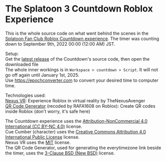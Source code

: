 # The Splatoon 3 Countdown Roblox Experience
This is the whole source code on what went behind the scenes in the <a href="https://www.roblox.com/games/9450242403/-">Splatoon Fan Club Roblox Countdown experience</a>. The timer was counting down to September 9th, 2022 00:00 (12:00 AM) JST.

Setup: <br />
Get the <a href="https://github.com/RoboMolluskKing/The-Splatoon-3-Countdown-Roblox-Experience/releases/download/Fix-1/roblox.splatoon.3.countdown.source.rbxl">latest release</a> of the Countdown's source code, then open the downloaded file <br />
The whole inner workings is in `Workspace > countdown > Script`. It will not go off again until January 1st, 2025. <br />
Use https://epochconverter.com to convert your desired time to computer time.


Technologies used: <br />
<a href="https://github.com/TheNexusAvenger/Nexus-VR-Character-Model">Nexus VR</a>: Experience Roblox in virtual reality by TheNexusAvenger <br />
<a href="https://www.roblox.com/library/5633035401/-">QR Code Generator</a> (recoded by RAFA1608 on Roblox): Create QR codes inside Roblox (don't worry, it's safe here) <br />


The Countdown experience uses the <a href="https://creativecommons.org/licenses/by-nc/4.0/">Attribution-NonCommercial 4.0 International (CC BY-NC 4.0)</a> license. <br />
Cue Cumber (character) uses the <a href="https://creativecommons.org/licenses/by/4.0/deed.en">Creative Commons Attribution 4.0 International Public License</a> license. <br />
Nexus VR uses the <a href="https://opensource.org/licenses/MIT">MIT</a> license. <br />
The QR Code Generator, used for generating the everytimezone link beside the timer, uses the <a href="https://opensource.org/licenses/BSD-3-Clause">3-Clause BSD (New BSD)</a> license. <br />
